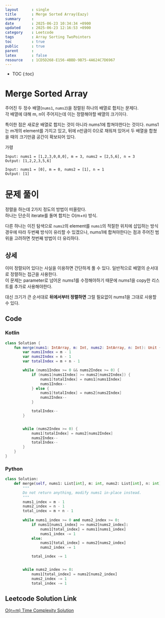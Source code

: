 ```yaml
---
layout      : single
title       : Merge Sorted Array(Eazy)
summary     : 
date        : 2025-06-23 10:34:34 +0900
updated     : 2025-06-23 12:16:53 +0900
category    : Leetcode
tags        : Array Sorting TwoPointers
toc         : true
public      : true
parent      : 
latex       : false
resource    : 1CD5D268-E156-4BBD-9B75-4A624C7D6967
---
```

* TOC
{:toc}

# Merge Sorted Array
주어진 두 정수 배열(`nums1`, `nums2`)을 정렬된 하나의 배열로 합치는 문제다.  
각 배열에 대해 m, n이 주어지는데 이는 정렬해야할 배열의 크기이다.  

특이한 점은 새로운 배열로 합지는 것이 아니라 nums1에 합쳐야한다는 것이다.
nums1는 m개의 element를 가지고 있고, 뒤에 n만큼이 0으로 채워져 있어서 두 배열을 합쳤을 때의 크기만큼 공간이 확보되어 있다.  


가령
```
Input: nums1 = [1,2,3,0,0,0], m = 3, nums2 = [2,5,6], n = 3
Output: [1,2,2,3,5,6]

Input: nums1 = [0], m = 0, nums2 = [1], n = 1
Output: [1]
```

# 문제 풀이
정렬을 하는데 2가지 정도의 방법이 떠올랐다.  
하나는 단순히 iterate를 돌며 합치는 O(m+n) 방식.  

다른 하나는 이진 탐색으로 `nums2`의 element를 `nums1`의 적절한 위치에 삽입하는 방식
경우에 따라 두번째 방식이 유리할 수 있겠으나, nums1에 합쳐야한다는 점과 주어진 범위을 고려하면 첫번째 방법이 더 유리하다.  

## 상세  
이미 정렬되어 있다는 사실을 이용하면 간단하게 풀 수 있다. 
일반적으로 배열의 순서대로 정렬하는 접근을 사용한다.  
이 문제는 parameter로 넘어온 nums1를 수정해야하기 때문에 nums1을 copy한 리스트를 추가로 사용해야한다.  

대신 크기가 큰 순서대로 **뒤에서부터 정렬하면** 그럴 필요없이 nums1을 그대로 사용할 수 있다.  

## Code
### Kotlin
```kotlin
class Solution {
	fun merge(nums1: IntArray, m: Int, nums2: IntArray, n: Int): Unit {
		var nums1Index = m - 1
		var nums2Index = n - 1
		var totalIndex = m + n - 1

		while (nums1Index >= 0 && nums2Index >= 0) {
			if (nums1[nums1Index] >= nums2[nums2Index]) {
				nums1[totalIndex] = nums1[nums1Index]
				nums1Index--
			} else { 
				nums1[totalIndex] = nums2[nums2Index]
				nums2Index--
			}

			totalIndex--
		}


		while (nums2Index >= 0) {
			nums1[totalIndex] = nums2[nums2Index]
			nums2Index--
			totalIndex--
		}
    }
}
```
### Python
```python
class Solution:
    def merge(self, nums1: List[int], m: int, nums2: List[int], n: int) -> None:
        """
        Do not return anything, modify nums1 in-place instead.
        """
        nums1_index = m - 1
        nums2_index = n - 1
        total_index = m + n - 1
 
        while nums1_index >= 0 and nums2_index >= 0:
            if nums1[nums1_index] >= nums2[nums2_index]:
                nums1[total_index] = nums1[nums1_index]
                nums1_index -= 1
            else:
                nums1[total_index] = nums2[nums2_index]
                nums2_index -= 1

            total_index -= 1


        while nums2_index >= 0:
            nums1[total_index] = nums2[nums2_index]
            nums2_index -= 1
            total_index -= 1
```

## Leetcode Solution Link
[O(n+m) Time Complexity Solution](https://leetcode.com/problems/merge-sorted-array/solutions/6874652/onm-time-complexity-solution-by-leeapple-urts)

